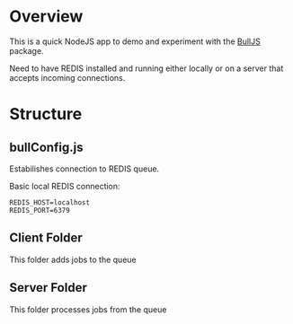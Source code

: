 # Overview
This is a quick NodeJS app to demo and experiment with the [BullJS](https://github.com/OptimalBits/bull) package.

Need to have REDIS installed and running either locally or on a server that accepts incoming connections.
# Structure
## bullConfig.js
Estabilishes connection to REDIS queue.

Basic local REDIS connection:
```
REDIS_HOST=localhost
REDIS_PORT=6379
```
## Client Folder
This folder adds jobs to the queue

## Server Folder
This folder processes jobs from the queue